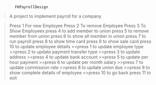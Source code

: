 			FKPayrollDesign
> A project to implement payroll for a company


>Press 1 For new Employee
>Press 2 To remove Employee
>Press 3 To Show Employees
>press 4 to add member to union
>press 5 to remove member from union
>press 6 to show all member in union
>press 7 to run payroll
>press 8 to show time card
>press 9 to show sale card
>press 10 to update employee details
		>>press 1 to update employee type
		>>press 2 to update payment transfer type
		>>press 3 to update address
		>>press 4 to update bank account
		>>press 5 to update per hour payment
		>>press 6 to update per month salary
		>>press 7 to update commission rate
		>>press 8 to update union due
		>>press 9 to show complete details of employee
		>>press 10 to go back
>press 11 to exit

